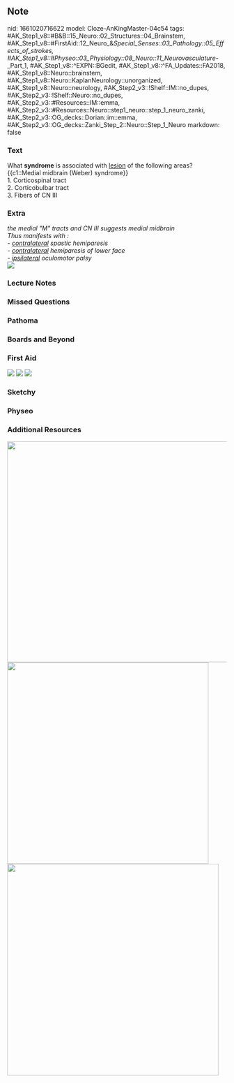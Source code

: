 ## Note
nid: 1661020716622
model: Cloze-AnKingMaster-04c54
tags: #AK_Step1_v8::#B&B::15_Neuro::02_Structures::04_Brainstem, #AK_Step1_v8::#FirstAid::12_Neuro_&_Special_Senses::03_Pathology::05_Effects_of_strokes, #AK_Step1_v8::#Physeo::03_Physiology::08_Neuro::11_Neurovasculature_-_Part_1, #AK_Step1_v8::^EXPN::BGedit, #AK_Step1_v8::^FA_Updates::FA2018, #AK_Step1_v8::Neuro::brainstem, #AK_Step1_v8::Neuro::KaplanNeurology::unorganized, #AK_Step1_v8::Neuro::neurology, #AK_Step2_v3::!Shelf::IM::no_dupes, #AK_Step2_v3::!Shelf::Neuro::no_dupes, #AK_Step2_v3::#Resources::IM::emma, #AK_Step2_v3::#Resources::Neuro::step1_neuro::step_1_neuro_zanki, #AK_Step2_v3::OG_decks::Dorian::im::emma, #AK_Step2_v3::OG_decks::Zanki_Step_2::Neuro::Step_1_Neuro
markdown: false

### Text
<div>
  What <b>syndrome</b> is associated with <u>lesion</u> of the
  following areas? {{c1::Medial midbrain (Weber) syndrome}}
</div>
<div>
  1. Corticospinal tract
</div>
<div>
  2. Corticobulbar tract
</div>
<div>
  3. Fibers of CN III
</div>

### Extra
<div>
  <i>the medial "M" tracts and CN III suggests medial midbrain</i>
</div>
<div>
  <i>Thus manifests with :</i>
</div>
<div>
  <div style="display: inline !important;">
    <i>- <u>contralateral</u> spastic hemiparesis</i>
  </div>
</div>
<div>
  <div style="display: inline !important;">
    <i>- <u>contralateral</u> hemiparesis of lower face</i>
  </div>
</div>
<div>
<div>
  <i>- <u>ipsilateral</u> oculomotor palsy</i>
</div><img src="paste-310869732884481.jpg"></div>

### Lecture Notes


### Missed Questions


### Pathoma


### Boards and Beyond


### First Aid
<img src="tmpt036UI.png"> <img src="tmp5jO3V3.png"> <img src= 
"tmpUwgoyI.png">

### Sketchy


### Physeo


### Additional Resources
<div>
  <div>
    <i><img src="paste-144495584739503.jpg" class="resizer" style= 
    "width: 506px;"></i>
  </div>
</div>
<div></div>
<div>
  <div>
    <i><img src="paste-11789685227523.jpg" class="resizer" style= 
    "width: 462px;"></i>
  </div>
</div>
<div>
  <div>
    <i><img src="paste-784334042693633.jpg" class="resizer" style= 
    "width: 485px;"></i>
  </div>
</div>
